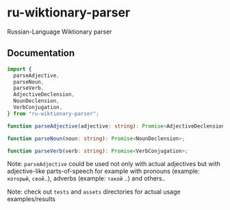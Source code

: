 # ru-wiktionary-parser

Russian-Language Wiktionary parser

## Documentation

```ts
import {
  parseAdjective,
  parseNoun,
  parseVerb,
  AdjectiveDeclension,
  NounDeclension,
  VerbConjugation,
} from "ru-wiktionary-parser";

function parseAdjective(adjective: string): Promise<AdjectiveDeclension>;

function parseNoun(noun: string): Promise<NounDeclension>;

function parseVerb(verb: string): Promise<VerbConjugation>;
```

Note: `parseAdjective` could be used not only with actual adjectives but with adjective-like parts-of-speech for example with pronouns (example: `который`, `свой`..), adverbs (example: `такой` ..) and others..

Note: check out `tests` and `assets` directories for actual usage examples/results
